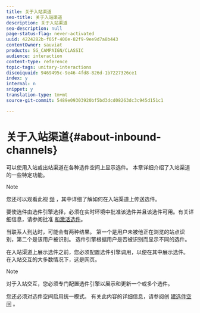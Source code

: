```yaml
---
title: 关于入站渠道
seo-title: 关于入站渠道
description: 关于入站渠道
seo-description: null
page-status-flag: never-activated
uuid: 4224282b-f05f-400e-82f9-9ee9d7a8b443
contentOwner: sauviat
products: SG_CAMPAIGN/CLASSIC
audience: interaction
content-type: reference
topic-tags: unitary-interactions
discoiquuid: 9469495c-9e46-4fd8-826d-1b7227326ce1
index: y
internal: n
snippet: y
translation-type: tm+mt
source-git-commit: 5489e09303920bf5bd3dcd08263dc3c945d151c1

---
```



# 关于入站渠道{#about-inbound-channels}

可以使用入站或出站渠道在各种选件空间上显示选件。 本章详细介绍了入站渠道的一些特定功能。

>[!NOTE]
>
>您还可以观看此视 [频](https://helpx.adobe.com/campaign/classic/how-to/deliver-an-offer-on-inbound-channel-in-acv6.html) ，其中详细了解如何在入站渠道上传送选件。

要使选件由选件引擎选择，必须在实时环境中批准该选件并且该选件可用。有关详细信息，请参阅批准 [和激活选件](../../interaction/using/approving-and-activating-an-offer.md)。

当联系人到达时，可能会有两种结果。 第一个是用户未被他正在浏览的站点识别，第二个是该用户被识别。 选件引擎根据用户是否被识别而显示不同的选件。

在入站渠道上展示选件之前，您必须配置选件引擎调用，以便在其中展示选件。 在入站交互的大多数情况下，这是网页。

>[!NOTE]
>
>对于入站交互，您必须专门配置选件引擎以展示和更新一个或多个选件。
>
>您还必须对选件空间启用统一模式。 有关此内容的详细信息，请参阅创 [建选件空间](../../interaction/using/creating-offer-spaces.md) 。
